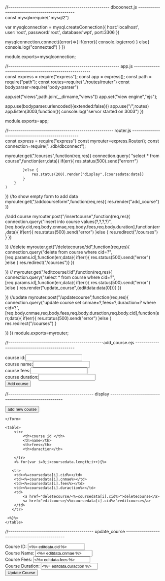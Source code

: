 //--------------------------------------------------- dbcoonect.js ----------------------------------------------<br>
const mysql=require("mysql2")

var mysqlconnection = mysql.createConnection({
    host:'localhost',
    user:'root',
    password:'root',
    database:'wpt',
    port:3306
})

mysqlconnection.connect((error)=>{
    if(error){
        console.log(error)
    }
    else{
        console.log("connected")
    }
})

module.exports=mysqlconnection;

//-------------------------------------------------------- app.js --------------------------------------------------------<br>
const express = require("express");
const app = express();
const path = require("path");
const routes=require("./routes/router")
const bodyparser=require("body-parser")

app.set("views",path.join(__dirname,"views"))
app.set("view engine","ejs");

app.use(bodyparser.urlencoded({extended:false}))
app.use("/",routes)
app.listen(3003,function(){
console.log("servor started on 3003")
})

module.exports=app;

//----------------------------------------------------- router.js ---------------------------------------------------<br>
const express = require("express")
const myrouter=express.Router();
const connection=require("../db/dbconnect");

myrouter.get("/courses",function(req,res){
    connection.query(
        "select * from course",function(err,data){
            if(err){
                res.status(500).send("errorrr")

            }else {
                res.status(200).render("display",{coursedata:data})
            }
        }
    )
})
//to show empty form to add data
myrouter.get("/addcourseform",function(req,res){
    res.render("add_course")
})

//add course
myrouter.post("/insertcourse",function(req,res){
    connection.query("insert into course values(?,?,?,?)",[req.body.cid,req.body.cnmae,req.body.fees,req.body.duration],function(err,data){
        if(err){
            res.status(500).send("error")
        }else {
            res.redirect("/courses")
        }
    })

})
//delete 
myrouter.get("/deletecourse/:id",function(req,res){
    connection.query("delete from course where cid=?",[req.params.id],function(err,data){
        if(err){
            res.status(500).send("error")
        }else {
            res.redirect("/courses")}
        })

})
//
myrouter.get("/editcourse/:id",function(req,res){
    connection.query("select * from course where cid=?",[req.params.id],function(err,data){
        if(err){
            res.status(500).send("error")
        }else {
            res.render("update_course",{editdata:data[0]})}
        })
        
})
//update 
myrouter.post("/updatecourse",function(req,res){
    connection.query("update course set cnmae=?,fees=?,duraction=? where cid=?",[req.body.cnmae,req.body.fees,req.body.duraction,req.body.cid],function(err,data){
        if(err){
            res.status(500).send("error")
        }else {
            res.redirect("/courses")
        }
        
})
})
module.exports=myrouter;

//------------------------------------------------add_course.ejs -----------------------------------------------<br>
<!DOCTYPE html>
<html lang="en">
<head>
    <meta charset="UTF-8">
    <meta name="viewport" content="width=device-width, initial-scale=1.0">
    <title>Document</title>
</head>
<body>
    <form action="/insertcourse" method="post">
        course id:<input type="text" name="cid" id="cid"><br>
        course name:<input type="text" name="cnmae" id="cnmae"><br>
        course fees:<input type="text" name="fees" id="fees"><br>
        course duration:<input type="text" name="duration" id="duration"><br>
        <button type="submit" >Add course </button>
    </form>
</body>
</html>

//------------------------------------------- display ------------------------------------------------------<br>
<!DOCTYPE html>
<html lang="en">
<head>
    <meta charset="UTF-8">
    <meta name="viewport" content="width=device-width, initial-scale=1.0">
    <title>Document</title>
</head>
<body>
    <form action="/addcourseform">
        <button type="submit" >add new course</button>

    </form>

    <table>
        <tr>
            <th>course id </th>
            <th>name</th>
            <th>fees</th>
            <th>duraction</th>

        </tr>
        <% for(var i=0;i<coursedata.length;i++){%>

       <tr>
        <td><%=coursedata[i].cid%></td>
        <td><%=coursedata[i].cnmae%></td>
        <td><%=coursedata[i].fees%></td>
        <td><%=coursedata[i].duraction%></td>
        <td>
            <a href="deletecourse/<%=coursedata[i].cid%>">deletecourse</a>
            <a href="editcourse/<%=coursedata[i].cid%>">editcourse</a>
        </td>
       </tr>

     <%}%>
    </table>
</body>
</html>

//------------------------------------------- update_course -----------------------------------------------<br>
<!DOCTYPE html>
<html lang="en">
<head>
    <meta charset="UTF-8">
    <meta name="viewport" content="width=device-width, initial-scale=1.0">
    <title>Document</title>
</head>
<body>
    <form action="/updatecourse" method="post">
        Course ID: <input type="text" name="cid" id="cid" value="<%= editdata.cid %>" readonly><br>
        Course Name: <input type="text" name="cnmae" id="cnmae" value="<%= editdata.cnmae %>"><br>
        Course Fees: <input type="text" name="fees" id="fees" value="<%= editdata.fees %>"><br>
        Course Duration: <input type="text" name="duraction" id="duraction" value="<%= editdata.duraction %>"><br>
        <button type="submit">Update Course</button>
    </form>
    
</body>
</html>
